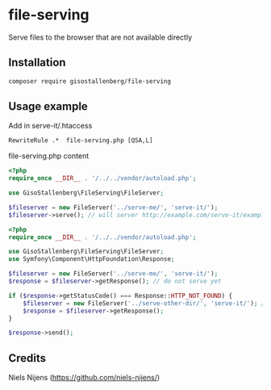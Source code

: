 # file-serving
Serve files to the browser that are not available directly

## Installation
```bash
composer require gisostallenberg/file-serving
```

## Usage example
Add in serve-it/.htaccess
```txt
RewriteRule .*  file-serving.php [QSA,L]
```

file-serving.php content
```php
<?php
require_once __DIR__ . '/../../vendor/autoload.php';

use GisoStallenberg\FileServing\FileServer;

$fileserver = new FileServer('../serve-me/', 'serve-it/');
$fileserver->serve(); // will server http://example.com/serve-it/example.txt when ../serve-me/example.txt exists, gives a 404 otherwise
```

```php
<?php
require_once __DIR__ . '/../../vendor/autoload.php';

use GisoStallenberg\FileServing\FileServer;
use Symfony\Component\HttpFoundation\Response;

$fileserver = new FileServer('../serve-me/', 'serve-it/');
$response = $fileserver->getResponse(); // do not serve yet

if ($response->getStatusCode() === Response::HTTP_NOT_FOUND) {
    $fileserver = new FileServer('../serve-other-dir/', 'serve-it/'); // check another directory
    $response = $fileserver->getResponse();
}

$response->send();
```

## Credits
Niels Nijens (https://github.com/niels-nijens/)